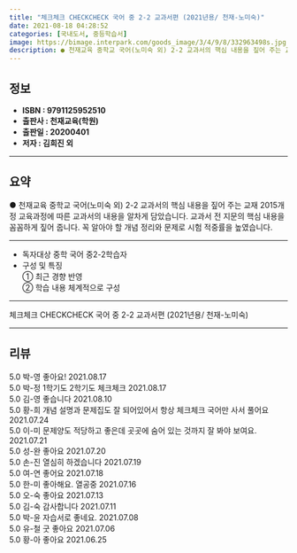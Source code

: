 ```yaml
---
title: "체크체크 CHECKCHECK 국어 중 2-2 교과서편 (2021년용/ 천재-노미숙)"
date: 2021-08-18 04:28:52
categories: [국내도서, 중등학습서]
image: https://bimage.interpark.com/goods_image/3/4/9/8/332963498s.jpg
description: ● 천재교육 중학교 국어(노미숙 외) 2-2 교과서의 핵심 내용을 짚어 주는 교재 2015개정 교육과정에 따른 교과서의 내용을 알차게 담았습니다. 교과서 전 지문의 핵심 내용을 꼼꼼하게 짚어 줍니다. 꼭 알아야 할 개념 정리와 문제로 시험 적중률을 높였습니다.
---
```


## **정보**

- **ISBN : 9791125952510**
- **출판사 : 천재교육(학원)**
- **출판일 : 20200401**
- **저자 : 김희진 외**

------



## **요약**

●  천재교육 중학교 국어(노미숙 외) 2-2 교과서의 핵심 내용을 짚어 주는 교재 2015개정 교육과정에 따른 교과서의 내용을 알차게 담았습니다. 교과서 전 지문의 핵심 내용을 꼼꼼하게 짚어 줍니다. 꼭 알아야 할 개념 정리와 문제로 시험 적중률을 높였습니다.

------

- 독자대상  중학 국어 중2-2학습자
- 구성 및 특징  										
① 최근 경향 반영										
② 학습 내용 체계적으로 구성

------


체크체크 CHECKCHECK 국어 중 2-2 교과서편 (2021년용/ 천재-노미숙) 

------


## **리뷰** 

5.0 박-영 좋아요! 2021.08.17 <br/>5.0 박-정 1학기도 2학기도 체크체크 2021.08.17 <br/>5.0 김-영 좋습니다 2021.08.10 <br/>5.0 황-희 개념 설명과 문제집도 잘 되어있어서 항상 체크체크 국어만 사서 풀어요 2021.07.24 <br/>5.0 이-미 문제양도 적당하고 좋은데 곳곳에 숨어 있는 것까지 잘 봐야 보여요. 2021.07.21 <br/>5.0 성-완 좋아요 2021.07.20 <br/>5.0 손-진 열심히 하겠습니다 2021.07.19 <br/>5.0 여-연 좋어요 2021.07.18 <br/>5.0 한-미 좋아해요. 열공중 2021.07.16 <br/>5.0 오-숙 좋아요 2021.07.13 <br/>5.0 김-숙 감사합니다 2021.07.11 <br/>5.0 박-윤 자습서로 좋네요.  2021.07.08 <br/>5.0 유-철 굿 좋아요 2021.07.06 <br/>5.0 황-아 좋아요 2021.06.25 <br/>
